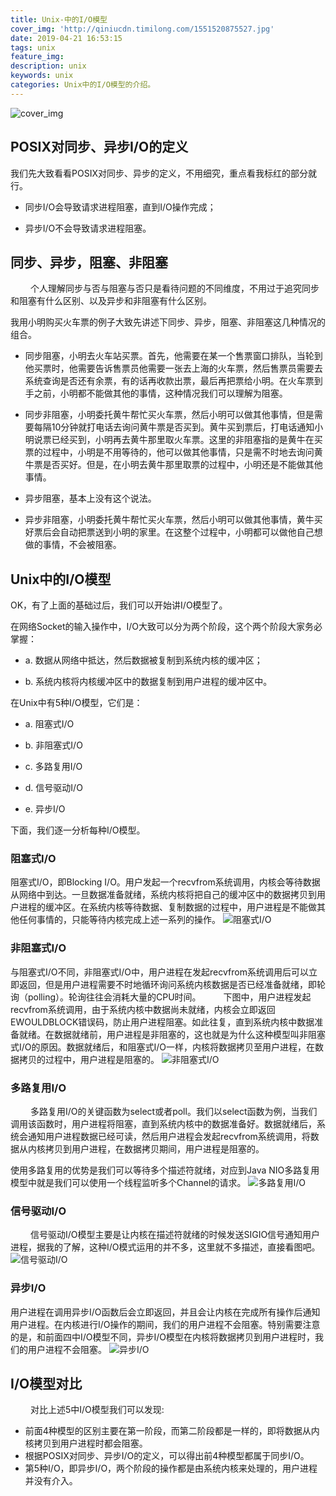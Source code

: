 ```yaml
---
title: Unix-中的I/O模型
cover_img: 'http://qiniucdn.timilong.com/1551520875527.jpg'
date: 2019-04-21 16:53:15
tags: unix
feature_img:
description: unix
keywords: unix
categories: Unix中的I/O模型的介绍。
---
```


![cover_img]('http://qiniucdn.timilong.com/1551520875527.jpg')

## POSIX对同步、异步I/O的定义

我们先大致看看POSIX对同步、异步的定义，不用细究，重点看我标红的部分就行。

- 同步I/O会导致请求进程阻塞，直到I/O操作完成；

- 异步I/O不会导致请求进程阻塞。


## 同步、异步，阻塞、非阻塞
　　
个人理解同步与否与阻塞与否只是看待问题的不同维度，不用过于追究同步和阻塞有什么区别、以及异步和非阻塞有什么区别。

我用小明购买火车票的例子大致先讲述下同步、异步，阻塞、非阻塞这几种情况的组合。

- 同步阻塞，小明去火车站买票。首先，他需要在某一个售票窗口排队，当轮到他买票时，他需要告诉售票员他需要一张去上海的火车票，然后售票员需要去系统查询是否还有余票，有的话再收款出票，最后再把票给小明。在火车票到手之前，小明都不能做其他的事情，这种情况我们可以理解为阻塞。

- 同步非阻塞，小明委托黄牛帮忙买火车票，然后小明可以做其他事情，但是需要每隔10分钟就打电话去询问黄牛票是否买到。黄牛买到票后，打电话通知小明说票已经买到，小明再去黄牛那里取火车票。这里的非阻塞指的是黄牛在买票的过程中，小明是不用等待的，他可以做其他事情，只是需不时地去询问黄牛票是否买好。但是，在小明去黄牛那里取票的过程中，小明还是不能做其他事情。

- 异步阻塞，基本上没有这个说法。

- 异步非阻塞，小明委托黄牛帮忙买火车票，然后小明可以做其他事情，黄牛买好票后会自动把票送到小明的家里。在这整个过程中，小明都可以做他自己想做的事情，不会被阻塞。


## Unix中的I/O模型

OK，有了上面的基础过后，我们可以开始讲I/O模型了。

在网络Socket的输入操作中，I/O大致可以分为两个阶段，这个两个阶段大家务必掌握：

- a. 数据从网络中抵达，然后数据被复制到系统内核的缓冲区；

- b. 系统内核将内核缓冲区中的数据复制到用户进程的缓冲区中。

在Unix中有5种I/O模型，它们是：

- a. 阻塞式I/O

- b. 非阻塞式I/O

- c. 多路复用I/O

- d. 信号驱动I/O

- e. 异步I/O


下面，我们逐一分析每种I/O模型。


### 阻塞式I/O

阻塞式I/O，即Blocking I/O。用户发起一个recvfrom系统调用，内核会等待数据从网络中到达。一旦数据准备就绪，系统内核将把自己的缓冲区中的数据拷贝到用户进程的缓冲区。在系统内核等待数据、复制数据的过程中，用户进程是不能做其他任何事情的，只能等待内核完成上述一系列的操作。
![阻塞式I/O](http://qiniucdn.timilong.com/WX20190421-170202@2x.png)


### 非阻塞式I/O

与阻塞式I/O不同，非阻塞式I/O中，用户进程在发起recvfrom系统调用后可以立即返回，但是用户进程需要不时地循环询问系统内核数据是否已经准备就绪，即轮询（polling）。轮询往往会消耗大量的CPU时间。
　　
下图中，用户进程发起recvfrom系统调用，由于系统内核中数据尚未就绪，内核会立即返回EWOULDBLOCK错误码，防止用户进程阻塞。如此往复，直到系统内核中数据准备就绪。在数据就绪前，用户进程是非阻塞的，这也就是为什么这种模型叫非阻塞式I/O的原因。数据就绪后，和阻塞式I/O一样，内核将数据拷贝至用户进程，在数据拷贝的过程中，用户进程是阻塞的。
![非阻塞式I/O](http://qiniucdn.timilong.com/WX20190421-170257@2x.png)


### 多路复用I/O
　　
多路复用I/O的关键函数为select或者poll。我们以select函数为例，当我们调用该函数时，用户进程将阻塞，直到系统内核中的数据准备好。数据就绪后，系统会通知用户进程数据已经可读，然后用户进程会发起recvfrom系统调用，将数据从内核拷贝到用户进程，在数据拷贝期间，用户进程是阻塞的。

使用多路复用的优势是我们可以等待多个描述符就绪，对应到Java NIO多路复用模型中就是我们可以使用一个线程监听多个Channel的请求。
![多路复用I/O](http://qiniucdn.timilong.com/WX20190421-170425@2x.png)


### 信号驱动I/O
　　
信号驱动I/O模型主要是让内核在描述符就绪的时候发送SIGIO信号通知用户进程，据我的了解，这种I/O模式运用的并不多，这里就不多描述，直接看图吧。
![信号驱动I/O](http://qiniucdn.timilong.com/WX20190421-170636@2x.png)


### 异步I/O

用户进程在调用异步I/O函数后会立即返回，并且会让内核在完成所有操作后通知用户进程。在内核进行I/O操作的期间，我们的用户进程不会阻塞。特别需要注意的是，和前面四中I/O模型不同，异步I/O模型在内核将数据拷贝到用户进程时，我们的用户进程不会阻塞。
![异步I/O](http://qiniucdn.timilong.com/WX20190421-170701@2x.png)


## I/O模型对比
　　
对比上述5中I/O模型我们可以发现: 
- 前面4种模型的区别主要在第一阶段，而第二阶段都是一样的，即将数据从内核拷贝到用户进程时都会阻塞。
- 根据POSIX对同步、异步I/O的定义，可以得出前4种模型都属于同步I/O。
- 第5种I/O，即异步I/O，两个阶段的操作都是由系统内核来处理的，用户进程并没有介入。



